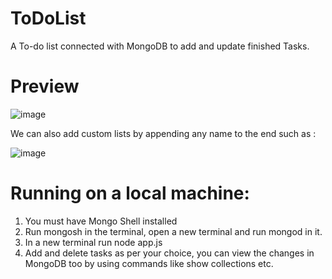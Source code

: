 # ToDoList
A To-do list connected with MongoDB to add and update finished Tasks.

# Preview 

![image](https://github.com/abdreams/ToDoList/assets/97502890/e425ec1a-a630-4f79-9514-f1a28b60d4cf)

We can also add custom lists by appending any name to the end such as :

![image](https://github.com/abdreams/ToDoList/assets/97502890/0991c8ee-b60d-41a5-b730-3ddbe99b41d3)

# Running on a local machine:

1. You must have Mongo Shell installed
2. Run mongosh in the terminal, open a new terminal and run mongod in it.
3. In a new terminal run node app.js
4. Add and delete tasks as per your choice, you can view the changes in MongoDB too by using commands like show collections etc.
